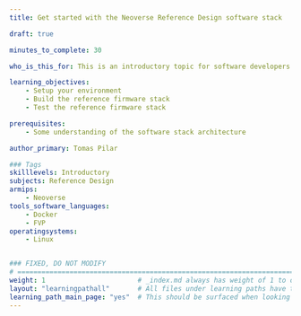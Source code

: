 ```yaml
---
title: Get started with the Neoverse Reference Design software stack

draft: true

minutes_to_complete: 30

who_is_this_for: This is an introductory topic for software developers interested in testing the reference firmware stack.

learning_objectives: 
    - Setup your environment
    - Build the reference firmware stack
    - Test the reference firmware stack

prerequisites:
    - Some understanding of the software stack architecture

author_primary: Tomas Pilar

### Tags
skilllevels: Introductory
subjects: Reference Design
armips:
    - Neoverse
tools_software_languages:
    - Docker
    - FVP
operatingsystems:
    - Linux


### FIXED, DO NOT MODIFY
# ================================================================================
weight: 1                       # _index.md always has weight of 1 to order correctly
layout: "learningpathall"       # All files under learning paths have this same wrapper
learning_path_main_page: "yes"  # This should be surfaced when looking for related content. Only set for _index.md of learning path content.
---
```


